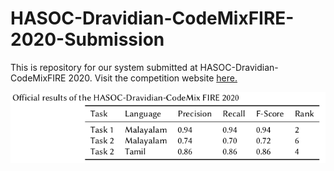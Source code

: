 # HASOC-Dravidian-CodeMixFIRE-2020-Submission
This is repository for our system submitted at HASOC-Dravidian-CodeMixFIRE 2020. Visit the competition website <a href="https://sites.google.com/view/dravidian-codemix-fire2020/overview">here.</a>


<img src="Screenshot from 2020-10-20 02-31-46.png" alt="HASOC-Dravidian-CodeMixFIRE 2020 official results">
